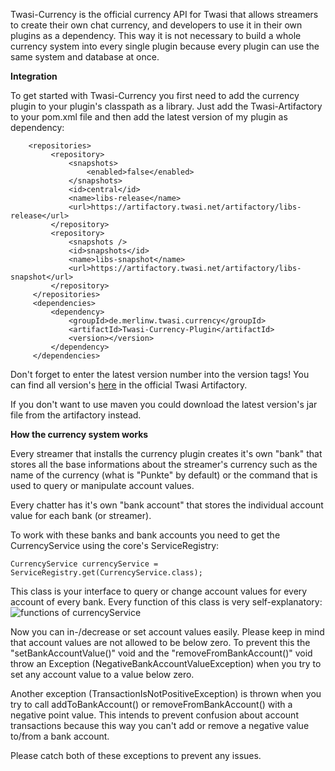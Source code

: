 Twasi-Currency is the official currency API for Twasi that allows streamers to create their own chat currency, and developers to use it in their own plugins as a dependency.
This way it is not necessary to build a whole currency system into every single plugin because every plugin can use the same system and database at once.

**Integration**

To get started with Twasi-Currency you first need to add the currency plugin to your plugin's classpath as a library.
Just add the Twasi-Artifactory to your pom.xml file and then add the latest version of my plugin as dependency:
```
    <repositories>
         <repository>
             <snapshots>
                 <enabled>false</enabled>
             </snapshots>
             <id>central</id>
             <name>libs-release</name>
             <url>https://artifactory.twasi.net/artifactory/libs-release</url>
         </repository>
         <repository>
             <snapshots />
             <id>snapshots</id>
             <name>libs-snapshot</name>
             <url>https://artifactory.twasi.net/artifactory/libs-snapshot</url>
         </repository>
     </repositories>
     <dependencies>
         <dependency>
             <groupId>de.merlinw.twasi.currency</groupId>
             <artifactId>Twasi-Currency-Plugin</artifactId>
             <version></version>
         </dependency>
     </dependencies>
```

Don't forget to enter the latest version number into the version tags!
You can find all version's [here](https://artifactory.twasi.net/artifactory/webapp/#/artifacts/browse/tree/General/libs-snapshot-local/de/merlinw/twasi/currency/Twasi-Currency-Plugin/1.0-SNAPSHOT) in the official Twasi Artifactory.

If you don't want to use maven you could download the latest version's jar file from the artifactory instead.

**How the currency system works**

Every streamer that installs the currency plugin creates it's own "bank" that stores all the base informations about the streamer's currency such as the name of the currency (what is "Punkte" by default) or the command that is used to query or manipulate account values.

Every chatter has it's own "bank account" that stores the individual account value for each bank (or streamer).

To work with these banks and bank accounts you need to get the CurrencyService using the core's ServiceRegistry:

```CurrencyService currencyService = ServiceRegistry.get(CurrencyService.class);```

This class is your interface to query or change account values for every account of every bank.
Every function of this class is very self-explanatory:
![functions of currencyService](https://i.imgur.com/4P0ojv9.png)



Now you can in-/decrease or set account values easily. Please keep in mind that account values are not allowed to be below zero.
To prevent this the "setBankAccountValue()" void and the "removeFromBankAccount()" void throw an Exception (NegativeBankAccountValueException) when you try to set any account value to a value below zero.

Another exception (TransactionIsNotPositiveException) is thrown when you try to call addToBankAccount() or removeFromBankAccount() with a negative point value.
This intends to prevent confusion about account transactions because this way you can't add or remove a negative value to/from a bank account.

Please catch both of these exceptions to prevent any issues.